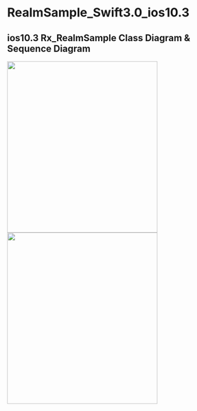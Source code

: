 # RealmSample_Swift3.0_ios10.3

## ios10.3 Rx_RealmSample Class Diagram & Sequence Diagram
<img src="https://media.githubusercontent.com/media/daisukenagata/RealmSample_Swift3.0/Rx_RealmSample/RealmSample/design/Desin.png?raw=true" width="350px" height="400px"><img src="https://media.githubusercontent.com/media/daisukenagata/RealmSample_Swift3.0/Rx_RealmSample/RealmSample/design/Sequence_Diagram.png?raw=true" width="350px" height="400px">
